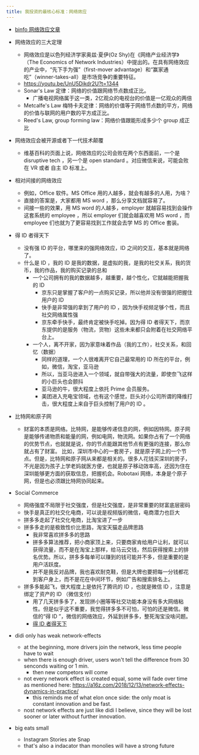 ```yaml
---
title: 我投资的最核心标准：网络效应
---
```


- [binfo 网络效应文章](https://happypeter.github.io/binfo/network-effect)

- 网络效应的三大定理
  - 网络效应是以色列经济学家奥兹·夏伊(Oz Shy)在《网络产业经济学》（The Economics of Network Industries）中提出的。在具有网络效应的产业中，“先下手为强”（first-mover advantage）和“赢家通吃”（winner-takes-all）是市场竞争的重要特征。
  - https://youtu.be/UnU5Dikdr2U?t=1344
  - Sonar's Law 定律：网络的价值跟网络节点数成正比。
    - 广播电视网络属于这一类，2亿观众的电视台的价值是一亿观众的两倍
  - Metcalfe's Law 梅特卡夫定律：网络的价值等于网络节点数的平方，网络的价值与联网的用户数的平方成正比。
  - Reed's Law, group forming law：网络价值跟能形成多少个 group 成正比

- 网络效应会被开源或者下一代技术颠覆
  - 维基百科的页面上说，网络效应的公司会败在两个东西面前，一个是 disruptive tech ，另一个是 open standard 。对应微信来说，可能会败在 VR 或者 自主 ID 标准上。

- 相对间接的网络效应
  - 例如，Office 软件。MS Office 用的人越多，就会有越多的人用，为啥？
  - 直接的答案是，大家都用 MS word ，那么分享文档就容易了。
  - 间接一些的效果，用 MS word 的人越多，employer 就越容易找到会操作这套系统的 employee ，所以 employer 们就会越喜欢用 MS word ，而 employee 们也就为了更容易找到工作就会去学 MS 的 Office 套装。
 
- 得 ID 者得天下
  - 没有强 ID 的平台，哪里来的强网络效应，ID 之间的交互，基本就是网络了。
  - 什么是 ID ，我的 ID 是我的数据，是虚拟的我，是我的社交关系，我的货币，我的作品，我的购买记录的总和
    - 一个公司拥有的我的数据越多，越重要，越个性化，它就越能把握我的 ID
      - 京东只是掌握了客户的一点购买记录，所以他并没有很强的把握住用户的 ID
      - 快手是非常强的拿到了用户的 ID ，因为快手视频足够个性，而且社交网络属性强
      - 京东牵手快手，最终肯定被快手吃掉。因为得 ID 者得天下，而京东提供的是服务（物流，货物）这些未来都只会附着在社交网络平台上。
    - 一个人，离不开家，因为家意味着作品（我的工作），社交关系，和回忆（数据）
      - 同样的道理，一个人很难离开它自己最常用的 ID 所在的平台，例如，微信，淘宝，亚马逊
      - 所以，当亚马逊进入一个领域，就自带强大的流量，即使奈飞这样的小巨头也会颤抖
      - 亚马逊的牛，很大程度上依托 Prime 会员服务。
      - 美团进入充电宝领域，也有这个感觉，巨头对小公司所谓的降维打击，很大程度上来自于巨头控制了用户的 ID 。

- 比特网和原子网
  - 财富的本质是网络。比特网，是能够传递信息的网，例如因特网。原子网是能够传递物质和能量的网，例如电网，物流网。如果你占有了一个网络的优势节点，也就就是说，你的节点能跟其他节点有更强的连接，那么你就占有了财富。 比如，深圳市中心的一套房子，就是原子网上的一个节点。但是，比特网和原子网从来都是相关的。很多人花钱买深圳的房子，不光是因为孩子上学老妈就医方便，也就是原子移动效率高，还因为住在深圳能够更方面的获取信息，把握机会。Robotaxi 网络，本身是个原子网，但是也必须跟比特网协同起来。

- Social Commerce
  - 网络强度不局限于社交强度，但是社交强度，是非常重要的财富底层密码
  - 快手是真正的社交化电商，可以说是视频版的微信，电商潜力也巨大
  - 拼多多走起了社交化电商，比淘宝进了一步
  - 拼多多走的是极致性价比思路，淘宝天猫走品牌思路
    - 我非常喜欢拼多多的思路
    - 拼多多算法推荐，把小商家顶上来，只要商家肯给用户让利，就可以获得流量，而不是在淘宝上那样，给马云交钱，然后获得搜索上的排名优势。所以，拼多多每单可以赚到的钱可能并不多，但是重要的是用户活跃度。
    - 并不是我反对品牌，我也喜欢耐克鞋，但是大牌也要把每一分钱都花到客户身上，而不是花在中间环节，例如广告和搜索排名上。
  - 拼多多能起飞，很大程度上是依托了腾讯的 ID ，也就是微信 ID ，注意是绑定了资产的 ID （微信支付）
    - 用了几天拼多多了，发现拼小圈等等社交功能本身没有多大网络粘性。但是似乎这不重要，我觉得拼多多不可怕，可怕的还是微信。微信的“得 ID ”，微信的网络效应，外延到拼多多，整死淘宝没啥问题。
    - [得 ID 者得天下](network-effect)
- didi only has weak network-effects
  - at the beginning, more drivers join the network, less time people have to wait
  - when there is enough driver, users won't tell the difference from 30 senconds waiting or 1 min.
    - then new competors will come
  - not every network effect is created equal, some will fade over time as mentioned here: https://a16z.com/2018/12/13/network-effects-dynamics-in-practice/
    - this reminds me of what elon once side: the only moat is constant innovation and be fast.
  - nost network effects are just like didi I believe, since they will be lost sooner or later without further innovation.
- big eats small
  - Instagram Stories ate Snap
  - that's also a indacator than monolies will have a strong future
